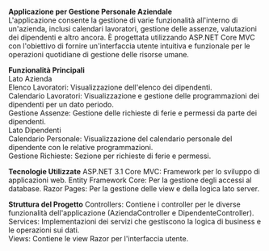**Applicazione per Gestione Personale Aziendale**  
L'applicazione consente la gestione di varie funzionalità all'interno di un'azienda, inclusi calendari lavoratori, gestione delle assenze, valutazioni dei dipendenti e altro ancora. È progettata utilizzando ASP.NET Core MVC con l'obiettivo di fornire un'interfaccia utente intuitiva e funzionale per le operazioni quotidiane di gestione delle risorse umane.

**Funzionalità Principali**  
Lato Azienda  
Elenco Lavoratori: Visualizzazione dell'elenco dei dipendenti.  
Calendario Lavoratori: Visualizzazione e gestione delle programmazioni dei dipendenti per un dato periodo.  
Gestione Assenze: Gestione delle richieste di ferie e permessi da parte dei dipendenti.  
Lato Dipendenti  
Calendario Personale: Visualizzazione del calendario personale del dipendente con le relative programmazioni.  
Gestione Richieste: Sezione per richieste di ferie e permessi.  

**Tecnologie Utilizzate**
ASP.NET 3.1 Core MVC: Framework per lo sviluppo di applicazioni web. 
Entity Framework Core: Per la gestione degli accessi al database.
Razor Pages: Per la gestione delle view e della logica lato server.

**Struttura del Progetto**
Controllers: Contiene i controller per le diverse funzionalità dell'applicazione (AziendaController e DipendenteController).  
Services: Implementazioni dei servizi che gestiscono la logica di business e le operazioni sui dati.  
Views: Contiene le view Razor per l'interfaccia utente.  
